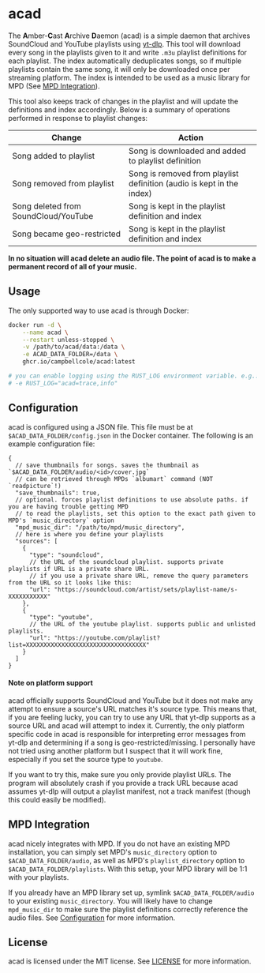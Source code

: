 # acad

The **A**mber-**C**ast **A**rchive **D**aemon (acad) is a simple daemon that archives
SoundCloud and YouTube playlists using [yt-dlp](https://github.com/yt-dlp/yt-dlp). This tool will download every song in the playlists given to it
and write `.m3u` playlist definitions for each playlist. The index automatically deduplicates
songs, so if multiple playlists contain the same song, it will only be downloaded once per streaming platform.
The index is intended to be used as a music library for MPD (See [MPD Integration](#mpd-integration)).

This tool also keeps track of changes in the playlist and will update the definitions and index accordingly.
Below is a summary of operations performed in response to playlist changes:

| Change                               | Action                                                                |
| ------------------------------------ | --------------------------------------------------------------------- |
| Song added to playlist               | Song is downloaded and added to playlist definition                   |
| Song removed from playlist           | Song is removed from playlist definition (audio is kept in the index) |
| Song deleted from SoundCloud/YouTube | Song is kept in the playlist definition and index                     |
| Song became geo-restricted           | Song is kept in the playlist definition and index                     |

**In no situation will acad delete an audio file. The point of acad is to make a permanent record of all of your music.**

## Usage

The only supported way to use acad is through Docker:

```sh
docker run -d \
    --name acad \
    --restart unless-stopped \
    -v /path/to/acad/data:/data \
    -e ACAD_DATA_FOLDER=/data \
    ghcr.io/campbellcole/acad:latest

# you can enable logging using the RUST_LOG environment variable. e.g.:
# -e RUST_LOG="acad=trace,info"
```

## Configuration

acad is configured using a JSON file. This file must be at `$ACAD_DATA_FOLDER/config.json` in the Docker container.
The following is an example configuration file:

```jsonc
{
  // save thumbnails for songs. saves the thumbnail as `$ACAD_DATA_FOLDER/audio/<id>/cover.jpg`
  // can be retrieved through MPDs `albumart` command (NOT `readpicture`!)
  "save_thumbnails": true,
  // optional. forces playlist definitions to use absolute paths. if you are having trouble getting MPD
  // to read the playlists, set this option to the exact path given to MPD's `music_directory` option
  "mpd_music_dir": "/path/to/mpd/music_directory",
  // here is where you define your playlists
  "sources": [
    {
      "type": "soundcloud",
      // the URL of the soundcloud playlist. supports private playlists if URL is a private share URL.
      // if you use a private share URL, remove the query parameters from the URL so it looks like this:
      "url": "https://soundcloud.com/artist/sets/playlist-name/s-XXXXXXXXXXX"
    },
    {
      "type": "youtube",
      // the URL of the youtube playlist. supports public and unlisted playlists.
      "url": "https://youtube.com/playlist?list=XXXXXXXXXXXXXXXXXXXXXXXXXXXXXXXXXX"
    }
  ]
}
```

#### Note on platform support

acad officially supports SoundCloud and YouTube but it does not make any attempt to ensure a source's URL matches
it's source type. This means that, if you are feeling lucky, you can try to use any URL that yt-dlp supports as a
source URL and acad will attempt to index it. Currently, the only platform specific code in acad is responsible for
interpreting error messages from yt-dlp and determining if a song is geo-restricted/missing. I personally have not
tried using another platform but I suspect that it will work fine, especially if you set the source type to `youtube`.

If you want to try this, make sure you only provide playlist URLs. The program will absolutely crash if you provide
a track URL because acad assumes yt-dlp will output a playlist manifest, not a track manifest (though this could
easily be modified).

## MPD Integration

acad nicely integrates with MPD. If you do not have an existing MPD installation, you can simply set
MPD's `music_directory` option to `$ACAD_DATA_FOLDER/audio`, as well as MPD's `playlist_directory` option
to `$ACAD_DATA_FOLDER/playlists`. With this setup, your MPD library will be 1:1 with your playlists.

If you already have an MPD library set up, symlink `$ACAD_DATA_FOLDER/audio` to your existing `music_directory`.
You will likely have to change `mpd_music_dir` to make sure the playlist definitions correctly reference the
audio files. See [Configuration](#configuration) for more information.

## License

acad is licensed under the MIT license. See [LICENSE](LICENSE) for more information.
